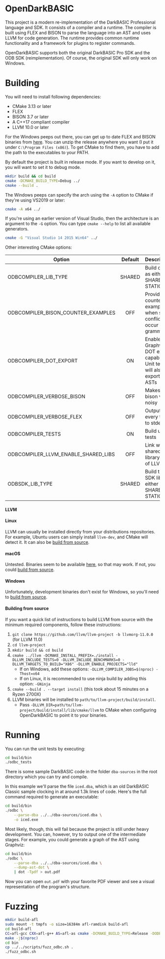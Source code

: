 OpenDarkBASIC
=============

This project is a modern re-implementation of the DarkBASIC Professional language and SDK. It consists of a compiler and a runtime. The compiler is built using FLEX and BISON to parse the language into an AST and uses LLVM for code generation. The runtime provides common runtime functionality and a framework for plugins to register commands.

OpenDarkBASIC supports both the original DarkBASIC Pro SDK and the ODB SDK (reimplementation). Of course, the original SDK will only work on Windows.

Building
========

You will need to install following dependencies:
  + CMake 3.13 or later
  + FLEX
  + BISON 3.7 or later
  + A C++17 compliant compiler
  + LLVM 10.0 or later

For the Windows peeps out there, you can get up to date FLEX and BISON binaries from [here](https://github.com/lexxmark/winflexbison). You can unzip the release anywhere you want (I put it under ```C:\Program Files (x86)```). To get CMake to find them, you have to add the path to the executables to your PATH.

By default the project is built in release mode. If you want to develop on it, you will want to set it to debug mode.

```sh
mkdir build && cd build
cmake -DCMAKE_BUILD_TYPE=Debug ../
cmake --build .
```

The Windows peeps can specify the arch using the ```-A``` option to CMake if they're using VS2019 or later:
```sh
cmake -A x64 ../
```

If you're using an earlier version of Visual Studio, then the architecture is an argument to the ```-G``` option. You can type ```cmake --help``` to list all available generators.
```sh
cmake -G "Visual Studio 14 2015 Win64" ../
```

Other interesting CMake options:

| Option                               | Default | Description                                                                 |
| ------------------------------------ |:-------:| ----------------------------------------------------------------------------|
| ODBCOMPILER_LIB_TYPE                 | SHARED  | Build odbc as either SHARED or STATIC                                       |
| ODBCOMPILER_BISON_COUNTER_EXAMPLES   | OFF     | Provide counter examples when sr/rr conflicts occur in the grammar          |
| ODBCOMPILER_DOT_EXPORT               | ON      | Enable Graphviz DOT export capability. Unit tests will also export all ASTs |
| ODBCOMPILER_VERBOSE_BISON            | OFF     | Makes the bison very noisy                                                  |
| ODBCOMPILER_VERBOSE_FLEX             | OFF     | Output every token to stderr                                                |
| ODBCOMPILER_TESTS                    | ON      | Build unit tests                                                            |
| ODBCOMPILER_LLVM_ENABLE_SHARED_LIBS  | OFF     | Link with a shared library build of LLVM                                    |
| ODBSDK_LIB_TYPE                      | SHARED  | Build the SDK library either as SHARED or STATIC

#### LLVM

#### Linux

LLVM can usually be installed directly from your distributions repositories. For example, Ubuntu users can simply install `llvm-dev`, and CMake will detect it.
It can also be [build from source](#building-from-source).

#### macOS

Untested. Binaries seem to be available [here](https://github.com/llvm/llvm-project/releases/tag/llvmorg-10.0.0), so that may work. If not, you could [build from source](#building-from-source).

#### Windows

Unfortunately, development binaries don't exist for Windows, so you'll need to [build from source](#building-from-source).

#### Building from source
If you want a quick list of instructions to build LLVM from source with the minimum required components, follow these instructions:

1. `git clone https://github.com/llvm/llvm-project -b llvmorg-11.0.0` (for LLVM 11.0)
1. `cd llvm-project`
1. `mkdir build && cd build`
1. `cmake ../llvm -DCMAKE_INSTALL_PREFIX=./install -DLLVM_INCLUDE_TESTS=0 -DLLVM_INCLUDE_BENCHMARKS=0 -DLLVM_TARGETS_TO_BUILD="X86" -DLLVM_ENABLE_PROJECTS="lld"`
    * If on Windows, add these options: `-DLLVM_COMPILER_JOBS=$(nproc) -Thost=x64`
    * If on Linux, it is recommended to use ninja build by adding this option: `-GNinja`
1. `cmake --build . --target install` (this took about 15 minutes on a Ryzen 2700X)
1. LLVM binaries will be installed to `path/to/llvm-project/build/install`.
    * Pass `-DLLVM_DIR=path/to/llvm-project/build/install/lib/cmake/llvm` to CMake when configuring OpenDarkBASIC to point it to your binaries.

Running
=======

You can run the unit tests by executing:
```sh
cd build/bin
./odbc_tests
```

There is some sample DarkBASIC code in the folder ```dba-sources``` in the root directory which you can try and compile.

In this example we'll parse the file ```iced.dba```, which is an old DarkBASIC Classic sample clocking in at around 1.3k lines of code. Here's the full command required to generate an executable:

```sh
cd build/bin
./odbc \
    --parse-dba ../../dba-sources/iced.dba \
    -o iced.exe
```

Most likely, though, this will fail because the project is still under heavy development. You can, however, try to output one of the intermediate stages. For example, you could generate a graph of the AST using Graphviz:

```sh
cd build/bin
./odbc \
    --parse-dba ../../dba-sources/iced.dba \
    --dump-ast-dot \
    | dot -Tpdf > out.pdf
```

Now you can open ```out.pdf``` with your favorite PDF viewer and see a visual representation of the program's structure.

Fuzzing
=======

```sh
mkdir build-afl
sudo mount -t tmpfs -o size=16384m afl-ramdisk build-afl
cd build-afl
CC=afl-gcc CXX=afl-g++ AS=afl-as cmake -DCMAKE_BUILD_TYPE=Release -DODBCOMPILER_TESTS=OFF -DODBCOMPILER_LLVM_ENABLE_SHARED_LIBS=ON ../
make -j$(nproc)
cd bin
cp ../../scripts/fuzz_odbc.sh .
./fuzz_odbc.sh
```

